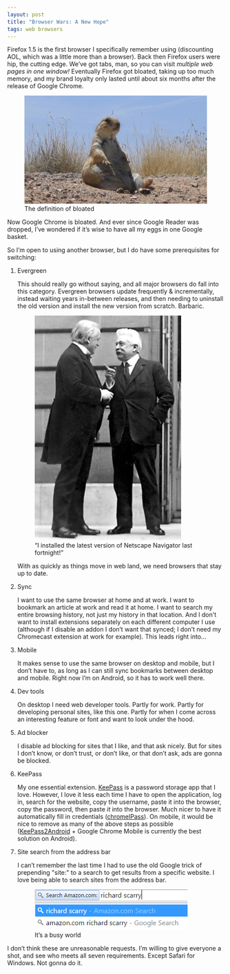 ```yaml
---
layout: post
title: "Browser Wars: A New Hope"
tags: web browsers
---
```


Firefox 1.5 is the first browser I specifically remember using (discounting AOL, which was a little more than a browser). Back then Firefox users were hip, the cutting edge. We’ve got tabs, man, so you can visit *multiple web pages in one window!* Eventually Firefox got bloated, taking up too much memory, and my brand loyalty only lasted until about six months after the release of Google Chrome.

<figure>
    <img alt="A chubby prairie dog" src="/images/bloated.jpg">
    <figcaption>The definition of bloated</figcaption>
</figure>

Now Google Chrome is bloated. And ever since Google Reader was dropped, I’ve wondered if it’s wise to have all my eggs in one Google basket. 

So I’m open to using another browser, but I do have some prerequisites for switching:

<ol>
<li>Evergreen

This should really go without saying, and all major browsers do fall into this category. Evergreen browsers update frequently & incrementally, instead waiting years in-between releases, and then needing to uninstall the old version and install the new version from scratch. Barbaric.

<figure>
    <img alt="An old photograph of two men talking" src="/images/versailles.jpg">
    <figcaption>“I installed the latest version of Netscape Navigator last fortnight!”</figcaption>
</figure>

With as quickly as things move in web land, we need browsers that stay up to date.

<li>Sync

I want to use the same browser at home and at work. I want to bookmark an article at work and read it at home. I want to search my entire browsing history, not just my history in that location. And I don't want to install extensions separately on each different computer I use (although if I disable an addon I don’t want that synced; I don’t need my Chromecast extension at work for example). This leads right into…

<li>Mobile

It makes sense to use the same browser on desktop and mobile, but I don’t have to, as long as I can still sync bookmarks between desktop and mobile. Right now I’m on Android, so it has to work well there.

<li>Dev tools

On desktop I need web developer tools. Partly for work. Partly for developing personal sites, like this one. Partly for when I come across an interesting feature or font and want to look under the hood.

<li>Ad blocker

I disable ad blocking for sites that I like, and that ask nicely. But for sites I don’t know, or don’t trust, or don’t like, or that don’t ask, ads are gonna be blocked.

<li>KeePass

My one essential extension. [KeePass](http://keepass.info/) is a password storage app that I love. However, I love it less each time I have to open the application, log in, search for the website, copy the username, paste it into the browser, copy the password, then paste *it* into the browser. Much nicer to have it automatically fill in credentials ([chromeIPass](http://keepass.info/plugins.html#chromeipass)). On mobile, it would be nice to remove as many of the above steps as possible ([KeePass2Android](https://play.google.com/store/apps/details?id=keepass2android.keepass2android&hl=en) + Google Chrome Mobile is currently the best solution on Android).

<li>Site search from the address bar

I can’t remember the last time I had to use the old Google trick of prepending "site:" to a search to get results from a specific website. I love being able to search sites from the address bar.

<figure>
    <img alt="Searching Amazon.com for Richard Scarry" src="/images/amazon-search.png">
    <figcaption>It’s a busy world</figcaption>
</figure>
</li>
</ol>

I don’t think these are unreasonable requests. I’m willing to give everyone a shot, and see who meets all seven requirements. Except Safari for Windows. Not gonna do it.